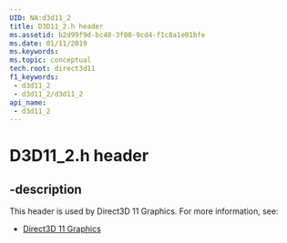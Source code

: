 ```yaml
---
UID: NA:d3d11_2
title: D3D11_2.h header
ms.assetid: b2d99f9d-bc48-3f00-9cd4-f1c8a1e01bfe
ms.date: 01/11/2019
ms.keywords: 
ms.topic: conceptual
tech.root: direct3d11
f1_keywords:
 - d3d11_2
 - d3d11_2/d3d11_2
api_name:
 - d3d11_2
---
```


# D3D11_2.h header


## -description

This header is used by Direct3D 11 Graphics. For more information, see:

- [Direct3D 11 Graphics](../_direct3d11/index.md)

